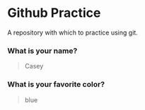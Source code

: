 # Github Practice

A repository with which to practice using git.

### What is your name?

> Casey


### What is your favorite color?

> blue
